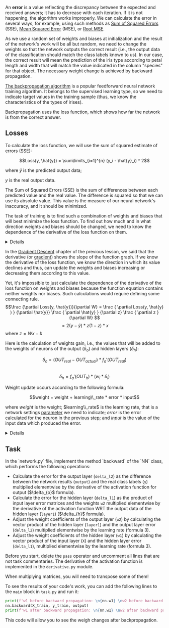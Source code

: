 An **error** is a value reflecting the discrepancy between the expected and received answers; it has to decrease with each iteration.
If it is not happening, the algorithm works improperly. We can calculate the error in several ways, for example, using such methods as
[Sum of Squared Errors](https://en.wikipedia.org/wiki/Residual_sum_of_squares) 
(SSE), [Mean Squared Error](https://en.wikipedia.org/wiki/Mean_squared_error) (MSE), or [Root MSE](https://en.wikipedia.org/wiki/Root-mean-square_deviation). 

As we use a random set of weights and biases at initialization and the result of the network's work will be all but random, we need to change the weights so that the network outputs the correct result (i.e.,
the output data of the classification should match the class labels known to us).
In our case, the correct result will mean the prediction of the iris type according to petal length and width that will match
the value indicated in the column "species" for that object. The necessary weight change is achieved by backward propagation.

<a href="https://en.wikipedia.org/wiki/Backpropagation">The backpropagation algorithm</a> is 
a popular feedforward neural network training algorithm. It belongs to the supervised learning type, so we need to indicate target values in the training sample
(thus, we know the characteristics of the types of irises).

Backpropagation uses the loss function, which shows how far the network is from the correct answer.

<h2>Losses</h2>

To calculate the loss function, we will use the sum of squared estimate of errors (SSE):

$$Loss(y, \hat{y}) = \sum\limits_{i=1}^{n} (y_i - \hat{y}_i) ^ 2$$

where $\hat{y}$ is the predicted output data;

$y$ is the real output data.

The Sum of Squared Errors (SSE) is the sum of differences between each predicted value and the real value.
The difference is squared so that we can use its absolute value. This value is the measure of our neural network's inaccuracy, and it should be minimized.

The task of training is to find such a combination of weights and biases that will best minimize the loss function. To find out how much and in what direction
weights and biases should be changed, we need to know the dependence of the derivative of the loss function on them.

<details>
It's necessary to note that the task of finding the global minimum of this function is usually very complex and
most probably, we will get one of the local minimums, which may be better or worse; however, which minimum exactly we will find
depends on the initial random combination of weights and biases.
</details>

In the <a href="https://en.wikipedia.org/wiki/Gradient_descent#:~:text=Gradient%20descent%20is%20a%20first,the%20direction%20of%20steepest%20descent.">Gradient Descent</a> 
chapter of the previous lesson, we said that the derivative (or <a href="https://en.wikipedia.org/wiki/Gradient">gradient</a>) shows the slope 
of the function graph. If we know the derivative of the loss function, we know the direction in which its value declines and thus, can update the weights
and biases increasing or decreasing them according to this value.

Yet, it's impossible to just calculate the dependence of the derivative of the loss function on weights and biases because the function equation contains neither weights nor biases.
Such calculations would require defining some connecting rule.
$$\frac {\partial Loss(y, \hat{y})}{\partial W} = \frac { \partial Loss(y, \hat{y} ) } {\partial \hat{y}} \frac { \partial \hat{y} } {\partial z} \frac { \partial z } {\partial W} $$
$$= 2 (y - \hat{y} ) * z (1- z) * x$$
where $z = Wx + b$

Here is the calculation of weights gain, i.e., the values that will be added to the weights of neurons of the output ($\delta_{o}$) and hidden layers ($\delta_{h}$):


$$\delta_o=(OUT_{real} - OUT_{actual}) * f_a'(OUT_{real})$$   
$$\delta_h=f_a'(OUT_h) * (w_i * \delta_i)$$

Weight update occurs according to the following formula:

$$weight = weight + learning\\_rate * error * input$$

where $weight$ is the weight; $learning\\_rate$ is the learning rate, that is a network settings <a href="https://en.wikipedia.org/wiki/Learning_rate">parameter</a> we need to indicate; $error$ is the error calculated for the neuron
in the previous step; and $input$ is the value of the input data which produced the error.

<details>
Learning rate in machine learning and in statistics is a settings parameter of the optimization algorithm 
that determines the step size at each iteration while approaching the minimum of the loss function.
</details>

<h2>Task</h2>
In the `network.py` file, implement the method `backward` of the `NN` class, which performs the following operations:

<ul>
<li>Calculate the error for the output layer (<code>delta_l2</code>) as the difference between the network results (<code>output</code>) and the real class labels (<code>y</code>) multiplied elementwise by the derivative of the activation function for output ($\delta_{o}$ formula).</li>
<li>Calculate the error for the hidden layer (<code>delta_l1</code>) as the product of input layer error matrices and the weights <code>w2</code> multiplied elementwise by the derivative of the activation function WRT the output data of the hidden layer (<code>layer1</code>) ($\delta_{h}$ formula).</li>
<li>Adjust the weight coefficients of the output layer (<code>w2</code>) by calculating the vector product of the hidden layer (<code>layer1</code>) and the output layer error (<code>delta_l2</code>) multiplied elementwise by the learning rate (formula 3).</li>
<li>Adjust the weight coefficients of the hidden layer (<code>w1</code>) by calculating the vector product of the input layer (<code>X</code>) and the hidden layer error (<code>delta_l1</code>), multiplied elementwise by the learning rate (formula 3).</li>
</ul>

Before you start, delete the `pass` operator and uncomment all lines that are not task commentaries.
The derivative of the activation function is implemented in the `derivative.py` module.

<div class="hint">When multiplying matrices, you will need to transpose some of them!</div>


To see the results of your code's work, you can add the following lines to the `main` block in `task.py` and run it:

```python
print(f'w1 before backward propagation: \n{nn.w1} \nw2 before backward propagation:\n{nn.w2}')
nn.backward(X_train, y_train, output)
print(f'w1 after backward propagation: \n{nn.w1} \nw2 after backward propagation:\n{nn.w2}')
```
This code will allow you to see the weigh changes after backpropagation.